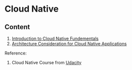 # Cloud Native

## Content
1. [Introduction to Cloud Native Fundementals](intro.md)
2. [Architecture Consideration for Cloud Native Applications](arch.md)

Reference:
1.  Cloud Native Course from [Udacity](udacity.com)
